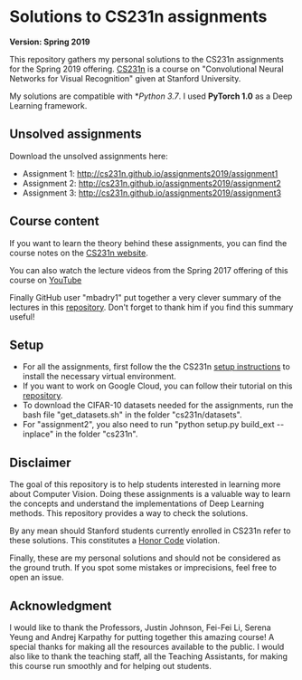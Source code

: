 # Solutions to CS231n assignments
**Version: Spring 2019**

This repository gathers my personal solutions to the CS231n assignments for the Spring 2019 offering. [CS231n](http://cs231n.github.io/) is a course on "Convolutional Neural Networks for Visual Recognition" given at Stanford University.

My solutions are compatible with **Python 3.7*. I used **PyTorch 1.0** as a Deep Learning framework.

## Unsolved assignments
Download the unsolved assignments here:
* Assignment 1: http://cs231n.github.io/assignments2019/assignment1
* Assignment 2: http://cs231n.github.io/assignments2019/assignment2
* Assignment 3: http://cs231n.github.io/assignments2019/assignment3

## Course content
If you want to learn the theory behind these assignments, you can find the course notes on the [CS231n website](http://cs231n.github.io/).

You can also watch the lecture videos from the Spring 2017 offering of this course on [YouTube](https://www.youtube.com/watch?v=vT1JzLTH4G4&list=PL3FW7Lu3i5JvHM8ljYj-zLfQRF3EO8sYv)

Finally GitHub user "mbadry1" put together a very clever summary of the lectures in this [repository](https://github.com/mbadry1/CS231n-2017-Summary). Don't forget to thank him if you find this summary useful!

## Setup
* For all the assignments, first follow the the CS231n [setup instructions](http://cs231n.github.io/setup-instructions/) to install the necessary virtual environment.
* If you want to work on Google Cloud, you can follow their tutorial on this [repository](https://github.com/cs231n/gcloud/).
* To download the CIFAR-10 datasets needed for the assignments, run the bash file "get_datasets.sh" in the folder "cs231n/datasets".
* For "assignment2", you also need to run "python setup.py build_ext --inplace" in the folder "cs231n".

## Disclaimer
The goal of this repository is to help students interested in learning more about Computer Vision. Doing these assignments is a valuable way to learn the concepts and understand the implementations of Deep Learning methods. This repository provides a way to check the solutions.

By any mean should Stanford students currently enrolled in CS231n refer to these solutions. This constitutes a [Honor Code](https://communitystandards.stanford.edu/policies-and-guidance/honor-code) violation.

Finally, these are my personal solutions and should not be considered as the ground truth. If you spot some mistakes or imprecisions, feel free to open an issue.

## Acknowledgment
I would like to thank the Professors, Justin Johnson, Fei-Fei Li, Serena Yeung and Andrej Karpathy for putting together this amazing course! A special thanks for making all the resources available to the public.
I would also like to thank the teaching staff, all the Teaching Assistants, for making this course run smoothly and for helping out students.
